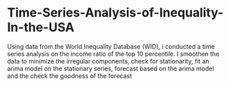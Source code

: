 # Time-Series-Analysis-of-Inequality-In-the-USA
Using data from the World Inequality Database (WID), i conducted a time series analysis on the income ratio of the top 10 percentile. I smoothen the data to minimize the irregular components, check for stationarity, fit an arima model on the stationary series, forecast based on the arima model and the check the goodness of the forecast  
